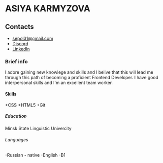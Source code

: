 
# ASIYA KARMYZOVA

## Contacts

* <sepol31@gmail.com>
* [Discord](asiyakarmyzova)
* [LinkedIn](https://www.linkedin.com/in/asiya-karmyzova-461a83205/?lipi=urn%3Ali%3Apage%3Ad_flagship3_feed%3BikOev1xpR1%2B2WXTYZRfaDw%3D%3D)

### Brief info

I adore gaining new knowlege and skills and I belive that this will lead me through this path of becoming a proficient Frontend Developer. I have good interpersonal skills and I'm an excellent team worker.

#### Skills

+CSS
+HTML5
+Git

##### Education

Minsk State Linguistic Univercity

###### Languages

-Russian - native
-English -B1

